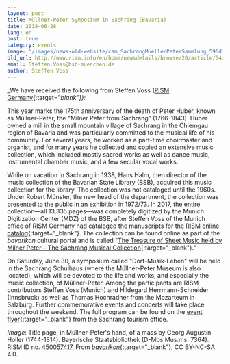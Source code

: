 ```yaml
---
layout: post
title: Müllner-Peter Symposium in Sachrang (Bavaria)
date: 2018-06-28
lang: en
post: true
category: events
image: "/images/news-old-website/csm_SachrangMuellerPeterSammlung_596d107067.jpg"
old_url: http://www.rism.info/en/home/newsdetails/browse/20/article/64/muellner-peter-symposium-in-sachrang-bavaria.html
email: Steffen.Voss@bsb-muenchen.de
author: Steffen Voss
---
```


_We have received the following from Steffen Voss ([RISM Germany](http://de.rism.info/de/home/){:target="_blank"}):_

This year marks the 175th anniversary of the death of Peter Huber, known as Müllner-Peter, the "Milner Peter from Sachrang" (1766-1843). Huber owned a mill in the small mountain village of Sachrang in the Chiemgau region of Bavaria and was particularly committed to the musical life of his community. For several years, he worked as a part-time choirmaster and organist, and for many years he collected and copied an extensive music collection, which included mostly sacred works as well as dance music, instrumental chamber music, and a few secular vocal works.

While on vacation in Sachrang in 1938, Hans Halm, then director of the music collection of the Bavarian State Library (BSB), acquired this music collection for the library. The collection was not cataloged until the 1960s. Under Robert Münster, the new head of the department, the collection was presented to the public in an exhibition in 1972/73. In 2017, the entire collection—all 13,335 pages—was completely digitized by the Munich Digitization Center (MDZ) of the BSB, after Steffen Voss of the Munich office of RISM Germany had cataloged the manuscripts for the [RISM online catalog](https://opac.rism.info/metaopac/search?View=rism&q=134929748&Language=en){:target="_blank"}. The collection can be found online as part of the _bavarikon_ cultural portal and is called "[The Treasure of Sheet Music held by Milner Peter – The Sachrang Musical Collection](https://www.bavarikon.de/object/bav:BSB-CMS-0000000000002241?locale=en&p=){:target="_blank"}."

On Saturday, June 30, a symposium called "Dorf-Musik-Leben" will be held in the Sachrang Schulhaus (where the Müllner-Peter Museum is also located), which will be devoted to the life and works, and especially the music collection, of Müllner-Peter. Among the participants are RISM contributors Steffen Voss (Munich) and Hildegard Herrmann-Schneider (Innsbruck) as well as Thomas Hochradner from the Mozarteum in Salzburg. Further commemorative events and concerts will take place throughout the weekend. The full program can be found on the [event flyer](https://event.irs18.de/data/files/muellner-peter-symposium-flyer.pdf){:target="_blank"} from the Sachrang tourism office.

_Image_: Title page, in Müllner-Peter's hand, of a mass by Georg Augustin Holler (1744-1814). Bayerische Staatsbibliothek (D-Mbs Mus.ms. 7364). RISM ID no. [450057417](https://opac.rism.info/search?id=450057417&Language=en). From [_bavarikon_](https://www.bavarikon.de/object/BSB-MUS-00000BSB00108832){:target="_blank"}, CC BY-NC-SA 4.0.